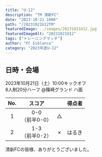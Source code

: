 ```yaml
---
title: "U-12"
description: "TM 清新FC"
date: "2023-10-21 1000"
path: "/20231021U12TM"
featuredImage: ../images/20231021U12.jpg
featuredImageAlt: "20231021U12"
tags: ["トレーニングマッチ"]
author: "FC Esblanco"
category: "2023年度U-12"
---
```


## 日時・会場

2023年10月21日（土）10:00キックオフ  
8人制20分ハーフ
@篠崎グランド ハ面

| No.| スコア |   | 得点者  |
|:--:|:------:|:-:|:--------|
| 1  | 0-0<br/>（前半0-0） | △ ||
| 2  | 1-3<br/>（前半0-2） | × |はるき|

清新FCの皆様、ありがとうございました。